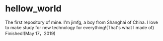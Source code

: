 # hellow_world
The first repository of mine.
I'm jimfg, a boy from Shanghai of China. I love to make study for new technology for everything!(That's what I made of)
Finished!(May 17，2019)
